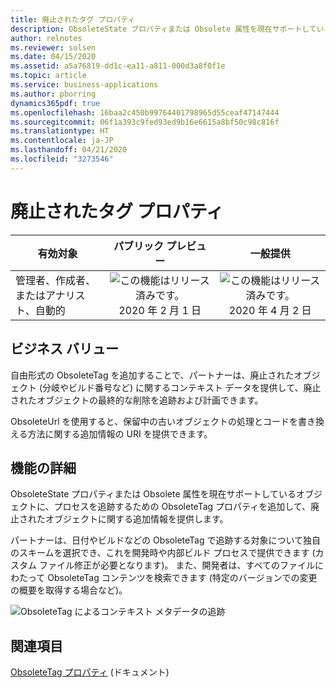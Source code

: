 ```yaml
---
title: 廃止されたタグ プロパティ
description: ObsoleteState プロパティまたは Obsolete 属性を現在サポートしているオブジェクトに、プロセスを追跡するための ObsoleteTag プロパティを追加して、廃止されたオブジェクトに関する情報を提供します。
author: relnotes
ms.reviewer: solsen
ms.date: 04/15/2020
ms.assetid: a5a76819-dd1c-ea11-a811-000d3a8f0f1e
ms.topic: article
ms.service: business-applications
ms.author: pborring
dynamics365pdf: true
ms.openlocfilehash: 16baa2c450b99764401798965d55ceaf47147444
ms.sourcegitcommit: 06f1a393c9fed93ed9b16e6615a8bf50c98c816f
ms.translationtype: HT
ms.contentlocale: ja-JP
ms.lasthandoff: 04/21/2020
ms.locfileid: "3273546"
---
```

# <a name="obsolete-tag-property"></a>廃止されたタグ プロパティ


| 有効対象    |  パブリック プレビュー | 一般提供 | 
| ---------- | :----------: |:----------: |
|管理者、作成者、またはアナリスト、自動的|![この機能はリリース済みです。](/dynamics365-release-plan/media/green-checkmark.png "この機能はリリース済みです。") 2020 年 2 月 1 日| ![この機能はリリース済みです。](/dynamics365-release-plan/media/green-checkmark.png "この機能はリリース済みです。") 2020 年 4 月 2 日|


## <a name="business-value"></a>ビジネス バリュー
<!-- bv start -->
自由形式の ObsoleteTag を追加することで、パートナーは、廃止されたオブジェクト (分岐やビルド番号など) に関するコンテキスト データを提供して、廃止されたオブジェクトの最終的な削除を追跡および計画できます。

ObsoleteUrl を使用すると、保留中の古いオブジェクトの処理とコードを書き換える方法に関する追加情報の URI を提供できます。
<!-- bv end -->



## <a name="feature-details"></a>機能の詳細
<!--feature detail start -->
ObsoleteState プロパティまたは Obsolete 属性を現在サポートしているオブジェクトに、プロセスを追跡するための ObsoleteTag プロパティを追加して、廃止されたオブジェクトに関する追加情報を提供します。

パートナーは、日付やビルドなどの ObsoleteTag で追跡する対象について独自のスキームを選択でき、これを開発時や内部ビルド プロセスで提供できます (カスタム ファイル修正が必要となります)。 また、開発者は、すべてのファイルにわたって ObsoleteTag コンテンツを検索できます (特定のバージョンでの変更の概要を取得する場合など)。

![ObsoleteTag によるコンテキスト メタデータの追跡](media/obsoletetag-search.jpg "ObsoleteTag によるコンテキスト メタデータの追跡")
<!--feature detail end -->










## <a name="see-also"></a>関連項目

<!--docs start-->
[ObsoleteTag プロパティ](https://docs.microsoft.com/dynamics365/business-central/dev-itpro/developer/properties/devenv-obsoletetag-property) (ドキュメント)
<!--docs end-->
